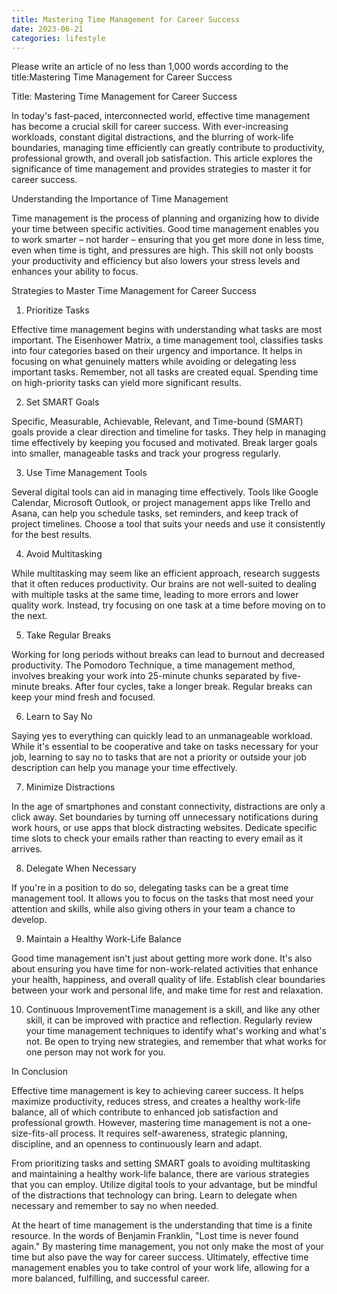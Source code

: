 ```yaml
---
title: Mastering Time Management for Career Success
date: 2023-06-21
categories: lifestyle
---
```


Please write an article of no less than 1,000 words according to the title:Mastering Time Management for Career Success

Title: Mastering Time Management for Career Success

In today's fast-paced, interconnected world, effective time management has become a crucial skill for career success. With ever-increasing workloads, constant digital distractions, and the blurring of work-life boundaries, managing time efficiently can greatly contribute to productivity, professional growth, and overall job satisfaction. This article explores the significance of time management and provides strategies to master it for career success.

Understanding the Importance of Time Management

Time management is the process of planning and organizing how to divide your time between specific activities. Good time management enables you to work smarter – not harder – ensuring that you get more done in less time, even when time is tight, and pressures are high. This skill not only boosts your productivity and efficiency but also lowers your stress levels and enhances your ability to focus.

Strategies to Master Time Management for Career Success

1. Prioritize Tasks

Effective time management begins with understanding what tasks are most important. The Eisenhower Matrix, a time management tool, classifies tasks into four categories based on their urgency and importance. It helps in focusing on what genuinely matters while avoiding or delegating less important tasks. Remember, not all tasks are created equal. Spending time on high-priority tasks can yield more significant results.

2. Set SMART Goals

Specific, Measurable, Achievable, Relevant, and Time-bound (SMART) goals provide a clear direction and timeline for tasks. They help in managing time effectively by keeping you focused and motivated. Break larger goals into smaller, manageable tasks and track your progress regularly.

3. Use Time Management Tools

Several digital tools can aid in managing time effectively. Tools like Google Calendar, Microsoft Outlook, or project management apps like Trello and Asana, can help you schedule tasks, set reminders, and keep track of project timelines. Choose a tool that suits your needs and use it consistently for the best results.

4. Avoid Multitasking

While multitasking may seem like an efficient approach, research suggests that it often reduces productivity. Our brains are not well-suited to dealing with multiple tasks at the same time, leading to more errors and lower quality work. Instead, try focusing on one task at a time before moving on to the next.

5. Take Regular Breaks

Working for long periods without breaks can lead to burnout and decreased productivity. The Pomodoro Technique, a time management method, involves breaking your work into 25-minute chunks separated by five-minute breaks. After four cycles, take a longer break. Regular breaks can keep your mind fresh and focused.

6. Learn to Say No

Saying yes to everything can quickly lead to an unmanageable workload. While it's essential to be cooperative and take on tasks necessary for your job, learning to say no to tasks that are not a priority or outside your job description can help you manage your time effectively.

7. Minimize Distractions

In the age of smartphones and constant connectivity, distractions are only a click away. Set boundaries by turning off unnecessary notifications during work hours, or use apps that block distracting websites. Dedicate specific time slots to check your emails rather than reacting to every email as it arrives.

8. Delegate When Necessary

If you're in a position to do so, delegating tasks can be a great time management tool. It allows you to focus on the tasks that most need your attention and skills, while also giving others in your team a chance to develop.

9. Maintain a Healthy Work-Life Balance

Good time management isn't just about getting more work done. It's also about ensuring you have time for non-work-related activities that enhance your health, happiness, and overall quality of life. Establish clear boundaries between your work and personal life, and make time for rest and relaxation.

10. Continuous ImprovementTime management is a skill, and like any other skill, it can be improved with practice and reflection. Regularly review your time management techniques to identify what's working and what's not. Be open to trying new strategies, and remember that what works for one person may not work for you.

In Conclusion

Effective time management is key to achieving career success. It helps maximize productivity, reduces stress, and creates a healthy work-life balance, all of which contribute to enhanced job satisfaction and professional growth. However, mastering time management is not a one-size-fits-all process. It requires self-awareness, strategic planning, discipline, and an openness to continuously learn and adapt.

From prioritizing tasks and setting SMART goals to avoiding multitasking and maintaining a healthy work-life balance, there are various strategies that you can employ. Utilize digital tools to your advantage, but be mindful of the distractions that technology can bring. Learn to delegate when necessary and remember to say no when needed.

At the heart of time management is the understanding that time is a finite resource. In the words of Benjamin Franklin, "Lost time is never found again." By mastering time management, you not only make the most of your time but also pave the way for career success. Ultimately, effective time management enables you to take control of your work life, allowing for a more balanced, fulfilling, and successful career.